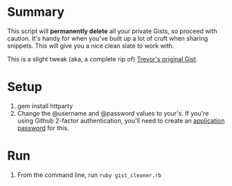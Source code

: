# Summary
This script will **permanently delete** all your private Gists, so proceed with caution. It's handy for when you've built up a lot of cruft when sharing snippets. This will give you a nice clean slate to work with.

This is a slight tweak (aka, a complete rip of) [Trevor's original Gist](https://gist.github.com/trevorturk/4955199).

# Setup

1. gem install httparty
1. Change the @username and @password values to your's. If you're using Github 2-factor authentication, you'll need to create an [application password](https://github.com/settings/applications) for this.

# Run
1. From the command line, run `ruby gist_cleaner.rb`